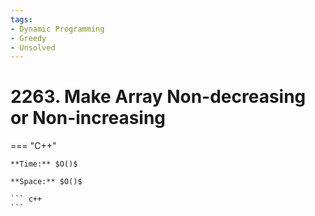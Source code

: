 ```yaml
---
tags:
- Dynamic Programming
- Greedy
- Unsolved
---
```



# 2263. Make Array Non-decreasing or Non-increasing

=== "C++"

    **Time:** $O()$

    **Space:** $O()$

    ``` c++
    ```